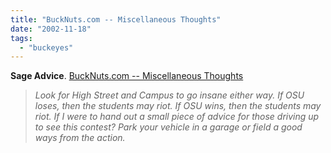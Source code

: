```yaml
---
title: "BuckNuts.com -- Miscellaneous Thoughts"
date: "2002-11-18"
tags: 
  - "buckeyes"
---
```


**Sage Advice**. [BuckNuts.com -- Miscellaneous Thoughts](http://ohiostate.theinsiders.com/2/76672.html)

> _Look for High Street and Campus to go insane either way. If OSU loses, then the students may riot. If OSU wins, then the students may riot. If I were to hand out a small piece of advice for those driving up to see this contest? Park your vehicle in a garage or field a good ways from the action._
